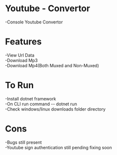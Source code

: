 # Youtube - Convertor
-Console Youtube Convertor

# Features
-View Url Data  
-Download Mp3  
-Download Mp4(Both Muxed and Non-Muxed)  


# To Run    
-Install dotnet framework   
-On CLI run command -- dotnet run  
-Check windows/linux downloads folder directory  


# Cons  
-Bugs still present  
-Youtube sign authentication still pending fixing soon



